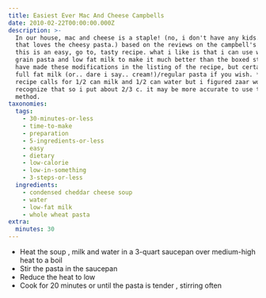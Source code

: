 ```yaml
---
title: Easiest Ever Mac And Cheese Campbells
date: 2010-02-22T00:00:00.000Z
description: >-
  In our house, mac and cheese is a staple! (no, i don't have any kids.. it is i
  that loves the cheesy pasta.) based on the reviews on the campbell's website,
  this is an easy, go to, tasty recipe. what i like is that i can use whole
  grain pasta and low fat milk to make it much better than the boxed stuff. i
  have made these modifications in the listing of the recipe, but certainly use
  full fat milk (or.. dare i say.. cream!)/regular pasta if you wish. **original
  recipe calls for 1/2 can milk and 1/2 can water but i figured zaar wouldn't
  recognize that so i put about 2/3 c. it may be more accurate to use the can
  method.
taxonomies:
  tags:
    - 30-minutes-or-less
    - time-to-make
    - preparation
    - 5-ingredients-or-less
    - easy
    - dietary
    - low-calorie
    - low-in-something
    - 3-steps-or-less
  ingredients:
    - condensed cheddar cheese soup
    - water
    - low-fat milk
    - whole wheat pasta
extra:
  minutes: 30
---
```

 - Heat the soup , milk and water in a 3-quart saucepan over medium-high heat to a boil
 - Stir the pasta in the saucepan
 - Reduce the heat to low
 - Cook for 20 minutes or until the pasta is tender , stirring often

